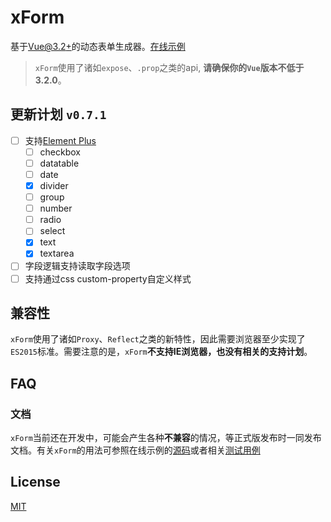 # xForm
基于[Vue@3.2+][vue]的动态表单生成器。[在线示例][doc]

> `xForm`使用了诸如`expose`、`.prop`之类的api, **请确保你的`Vue`版本不低于3.2.0**。

## 更新计划 `v0.7.1`
- [ ] 支持[Element Plus][element]
  - [ ] checkbox
  - [ ] datatable
  - [ ] date
  - [x] divider
  - [ ] group
  - [ ] number
  - [ ] radio
  - [ ] select
  - [x] text
  - [x] textarea
- [ ] 字段逻辑支持读取字段选项
- [ ] 支持通过css custom-property自定义样式

## 兼容性
`xForm`使用了诸如`Proxy`、`Reflect`之类的新特性，因此需要浏览器至少实现了`ES2015`标准。需要注意的是，`xForm`**不支持IE浏览器，也没有相关的支持计划**。

## FAQ
### 文档
`xForm`当前还在开发中，可能会产生各种**不兼容**的情况，等正式版发布时一同发布文档。有关`xForm`的用法可参照在线示例的[源码][example]或者相关[测试用例][test]

## License
[MIT](LICENSE)

[vue]: https://github.com/vuejs/vue-next
[doc]: https://dongls.github.io/xForm/
[example]: https://github.com/dongls/xForm/tree/master/document/views/example
[test]: https://github.com/dongls/xForm/tree/master/packages/core/__test__

[element]: https://element-plus.gitee.io/zh-CN/#/zh-CN